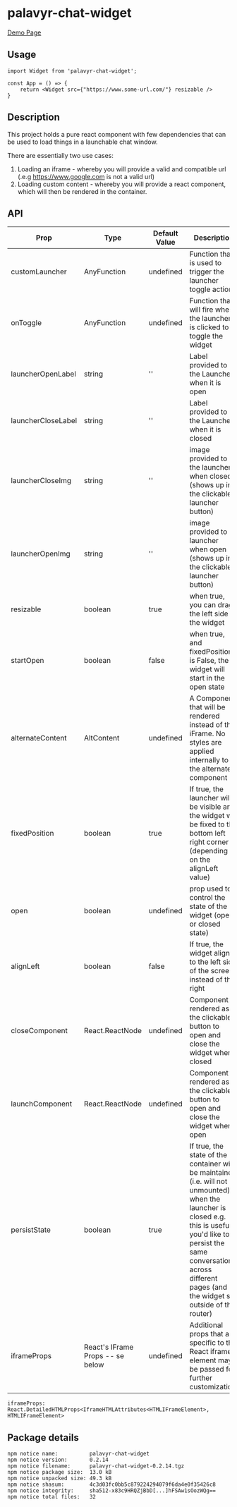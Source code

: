 # palavyr-chat-widget

[Demo Page](https://palavyr.github.io/palavyr-chat-widget/)

## Usage

    import Widget from 'palavyr-chat-widget';

    const App = () => {
        return <Widget src={"https://www.some-url.com/"} resizable />
    }

## Description

This project holds a pure react component with few dependencies that can be used to load things in a launchable chat window.

There are essentially two use cases:

1. Loading an iframe - whereby you will provide a valid and compatible url (.e.g https://www.google.com is not a valid url)
2. Loading custom content - whereby you will provide a react component, which will then be rendered in the container.

## API


| Prop | Type | Default Value | Description |
| --- | --- | --- | --- |
| customLauncher |  AnyFunction |  undefined | Function that is used to trigger the launcher toggle action |
| onToggle |  AnyFunction |  undefined | Function that will fire when the launcher is clicked to toggle the widget
| launcherOpenLabel | string | '' | Label provided to the Launcher when it is open |
launcherCloseLabel | string | '' | Label provided to the Launcher when it is closed
launcherCloseImg | string | '' | image provided to the launcher when closed (shows up in the clickable launcher button)
launcherOpenImg | string | '' | image provided to launcher when open (shows up in the clickable launcher button)
resizable | boolean | true | when true, you can drag the left side of the widget
startOpen | boolean | false | when true, and fixedPosition is False, the widget will start in the open state
alternateContent | AltContent | undefined | A Component that will be rendered instead of the iFrame. No styles are applied internally to the alternate component
fixedPosition | boolean | true | If true, the launcher will be visible and the widget will be fixed to the bottom left right corner (depending on the alignLeft value)
open | boolean | undefined | prop used to control the state of the widget (open or closed state)
alignLeft | boolean | false | If true, the widget aligns to the left side of the screen instead of the right
closeComponent | React.ReactNode | undefined | Component rendered as the clickable button to open and close the widget when closed
launchComponent | React.ReactNode | undefined | Component rendered as the clickable button to open and close the widget when open
persistState | boolean | true | If true, the state of the container will be maintained (i.e. will not be unmounted) when the launcher is closed e.g. this is useful if you'd like to persist the same conversation across different pages (and the widget sits outside of the router)
iframeProps | React's IFrame Props -- se below | undefined | Additional props that are specific to the React iframe element may be passed for further customization.

`iframeProps: React.DetailedHTMLProps<IframeHTMLAttributes<HTMLIFrameElement>, HTMLIFrameElement>`


## Package details

```
npm notice name:          palavyr-chat-widget
npm notice version:       0.2.14
npm notice filename:      palavyr-chat-widget-0.2.14.tgz
npm notice package size:  13.0 kB
npm notice unpacked size: 49.3 kB
npm notice shasum:        4c3d03fc0bb5c879224294079f6da4e0f35426c8
npm notice integrity:     sha512-x83c9HRQZjBbD[...]hFSAw1sOozWQg==
npm notice total files:   32
```
